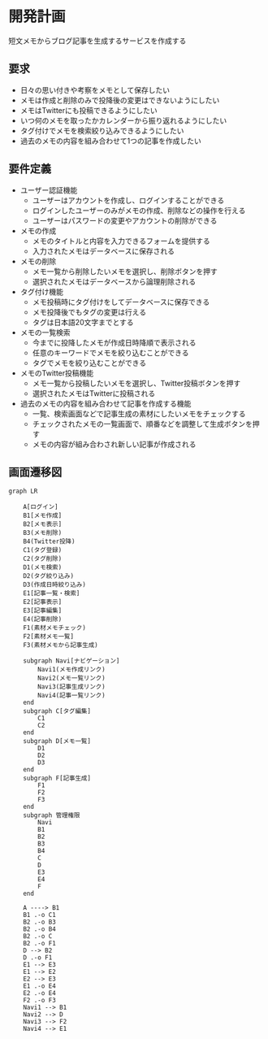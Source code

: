 # 開発計画
短文メモからブログ記事を生成するサービスを作成する

## 要求
- 日々の思い付きや考察をメモとして保存したい
- メモは作成と削除のみで投降後の変更はできないようにしたい
- メモはTwitterにも投稿できるようにしたい
- いつ何のメモを取ったかカレンダーから振り返れるようにしたい
- タグ付けでメモを検索絞り込みできるようにしたい
- 過去のメモの内容を組み合わせて1つの記事を作成したい

## 要件定義
- ユーザー認証機能
    - ユーザーはアカウントを作成し、ログインすることができる
    - ログインしたユーザーのみがメモの作成、削除などの操作を行える
    - ユーザーはパスワードの変更やアカウントの削除ができる
- メモの作成
    - メモのタイトルと内容を入力できるフォームを提供する
    - 入力されたメモはデータベースに保存される
- メモの削除
    - メモ一覧から削除したいメモを選択し、削除ボタンを押す
    - 選択されたメモはデータベースから論理削除される
- タグ付け機能
    - メモ投稿時にタグ付けをしてデータベースに保存できる
    - メモ投降後でもタグの変更は行える
    - タグは日本語20文字までとする
- メモの一覧検索
    - 今までに投降したメモが作成日時降順で表示される
    - 任意のキーワードでメモを絞り込むことができる
    - タグでメモを絞り込むことができる
- メモのTwitter投稿機能
    - メモ一覧から投稿したいメモを選択し、Twitter投稿ボタンを押す
    - 選択されたメモはTwitterに投稿される
- 過去のメモの内容を組み合わせて記事を作成する機能
    - 一覧、検索画面などで記事生成の素材にしたいメモをチェックする
    - チェックされたメモの一覧画面で、順番などを調整して生成ボタンを押す
    - メモの内容が組み合わされ新しい記事が作成される

## 画面遷移図
```mermaid
graph LR

    A[ログイン]
    B1[メモ作成]
    B2[メモ表示]
    B3(メモ削除)
    B4(Twitter投降)
    C1(タグ登録)
    C2(タグ削除)
    D1(メモ検索)
    D2(タグ絞り込み)
    D3(作成日時絞り込み)
    E1[記事一覧・検索]
    E2[記事表示]
    E3[記事編集]
    E4(記事削除)
    F1(素材メモチェック)
    F2[素材メモ一覧]
    F3(素材メモから記事生成)

    subgraph Navi[ナビゲーション]
        Navi1(メモ作成リンク)
        Navi2(メモ一覧リンク)
        Navi3(記事生成リンク)
        Navi4(記事一覧リンク)
    end
    subgraph C[タグ編集]
        C1
        C2
    end
    subgraph D[メモ一覧]
        D1
        D2
        D3
    end
    subgraph F[記事生成]
        F1
        F2
        F3
    end
    subgraph 管理権限
        Navi
        B1
        B2
        B3
        B4
        C
        D
        E3
        E4
        F
    end

    A ----> B1
    B1 .-o C1
    B2 .-o B3
    B2 .-o B4
    B2 .-o C
    B2 .-o F1
    D --> B2
    D .-o F1
    E1 --> E3
    E1 --> E2
    E2 --> E3
    E1 .-o E4
    E2 .-o E4
    F2 .-o F3
    Navi1 --> B1
    Navi2 --> D
    Navi3 --> F2
    Navi4 --> E1
```

